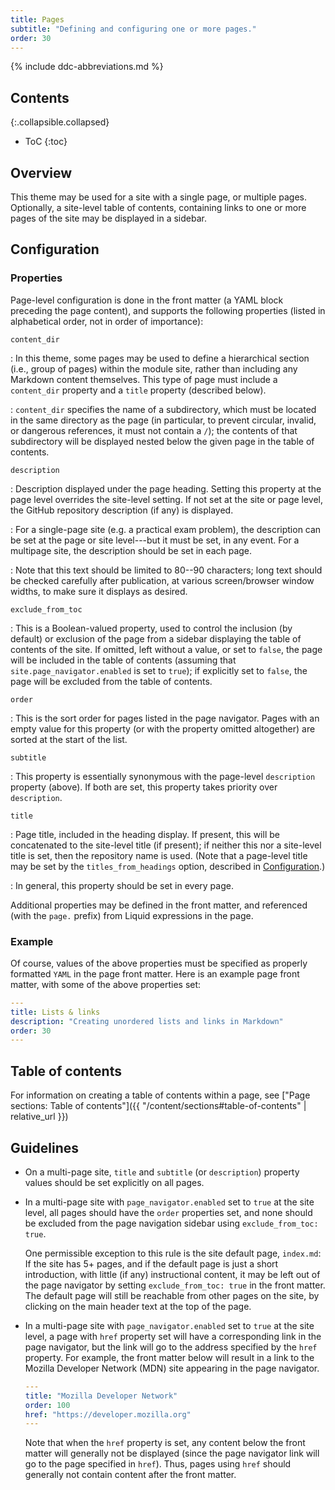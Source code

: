 ```yaml
---
title: Pages
subtitle: "Defining and configuring one or more pages."
order: 30
---
```


{% include ddc-abbreviations.md %}

## Contents

{:.collapsible.collapsed}
- ToC
{:toc}

## Overview

This theme may be used for a site with a single page, or multiple pages. Optionally, a site-level table of contents, containing links to one or more pages of the site may be displayed in a sidebar. 

## Configuration

### Properties

Page-level configuration is done in the front matter (a YAML block preceding the page content), and supports the following properties (listed in alphabetical order, not in order of importance):

`content_dir`

: In this theme, some pages may be used to define a hierarchical section (i.e., group of pages) within the module site, rather than including any Markdown content themselves. This type of page must include a `content_dir` property and a `title` property (described below). 

: `content_dir` specifies the name of a subdirectory, which must be located in the same directory as the page (in particular, to prevent circular, invalid, or dangerous references, it must not contain a `/`); the contents of that subdirectory will be displayed nested below the given page in the table of contents.

`description`

: Description displayed under the page heading. Setting this property at the page level overrides the site-level setting. If not set at the site or page level, the GitHub repository description (if any) is displayed.

: For a single-page site (e.g. a practical exam problem), the description can be set at the page or site level---but it must be set, in any event. For a multipage site, the description should be set in each page. 

: Note that this text should be limited to 80--90 characters; long text should be checked carefully after publication, at various screen/browser window widths, to make sure it displays as desired.

`exclude_from_toc`

: This is a Boolean-valued property, used to control the inclusion (by default) or exclusion of the page from a sidebar displaying the table of contents of the site. If omitted, left without a value, or set to `false`, the page will be included in the table of contents (assuming that `site.page_navigator.enabled` is set to `true`); if explicitly set to `false`, the page will be excluded from the table of contents.

`order`

: This is the sort order for pages listed in the page navigator. Pages with an empty value for this property (or with the property omitted altogether) are sorted at the start of the list.

`subtitle`

: This property is essentially synonymous with the page-level `description` property (above). If both are set, this property takes priority over `description`.

`title`

: Page title, included in the heading display. If present, this will be concatenated to the site-level title (if present); if neither this nor a site-level title is set, then the repository name is used. (Note that a page-level title may be set by the `titles_from_headings` option, described in [Configuration](site.md#titles-from-headings).)

: In general, this property should be set in every page.

Additional properties may be defined in the front matter, and referenced (with the `page.` prefix) from Liquid expressions in the page.

### Example

Of course, values of the above properties must be specified as properly formatted `YAML` in the page front matter. Here is an example page front matter, with some of the above properties set:

```yaml
---
title: Lists & links
description: "Creating unordered lists and links in Markdown"
order: 30
---
```

## Table of contents

For information on creating a table of contents within a page, see ["Page sections: Table of contents"]({{ "/content/sections#table-of-contents" | relative_url }})

## Guidelines

* On a multi-page site, `title` and `subtitle` (or `description`) property values should be set explicitly on all pages.

* In a multi-page site with `page_navigator.enabled` set to `true` at the site level, all pages should have the `order` properties set, and none should be excluded from the page navigation sidebar using `exclude_from_toc: true`. 

    One permissible exception to this rule is the site default page, `index.md`: If the site has 5+ pages, and if the default page is just a short introduction, with little (if any) instructional content, it may be left out of the page navigator by setting `exclude_from_toc: true` in the front matter. The default page will still be reachable from other pages on the site, by clicking on the main header text at the top of the page. 
    
* In a multi-page site with `page_navigator.enabled` set to `true` at the site level, a page with `href` property set will have a corresponding link in the page navigator, but the link will go to the address specified by the `href` property. For example, the front matter below will result in a link to the Mozilla Developer Network (MDN) site appearing in the page navigator.

    ```yaml
    ---
    title: "Mozilla Developer Network"
    order: 100
    href: "https://developer.mozilla.org"
    ---
    ```
    
    Note that when the `href` property is set, any content below the front matter will generally not be displayed (since the page navigator link will go to the page specified in `href`). Thus, pages using `href` should generally not contain content after the front matter.
